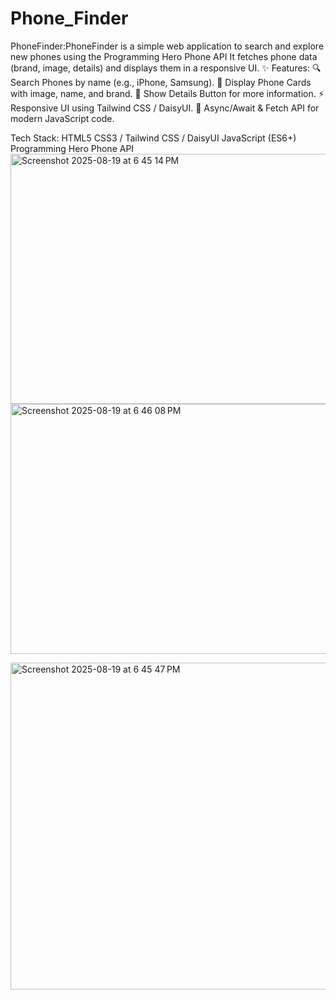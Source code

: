 # Phone_Finder
PhoneFinder:PhoneFinder is a simple web application to search and explore new phones using the Programming Hero Phone API
It fetches phone data (brand, image, details) and displays them in a responsive UI.
✨ Features:
🔍 Search Phones by name (e.g., iPhone, Samsung).
📄 Display Phone Cards with image, name, and brand.
📌 Show Details Button for more information.
⚡ Responsive UI using Tailwind CSS / DaisyUI.
🚀 Async/Await & Fetch API for modern JavaScript code.

Tech Stack:
HTML5
CSS3 / Tailwind CSS / DaisyUI
JavaScript (ES6+)
Programming Hero Phone API
<img width="1243" height="400" alt="Screenshot 2025-08-19 at 6 45 14 PM" src="https://github.com/user-attachments/assets/542a18c0-4713-4670-8ff7-698a9f62e4e9" />
<img width="604" height="400" alt="Screenshot 2025-08-19 at 6 46 08 PM" src="https://github.com/user-attachments/assets/43e5bbd8-e4a6-4d16-975b-151ddf76f41f" />

<img width="1100" height="523" alt="Screenshot 2025-08-19 at 6 45 47 PM" src="https://github.com/user-attachments/assets/700e5b89-6ccd-4647-8b62-a78b587f6601" />


